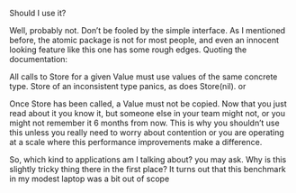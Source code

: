 Should I use it?

Well, probably not. Don’t be fooled by the simple interface. As I mentioned before, the atomic package is not for most people, and even an innocent looking feature like this one has some rough edges. Quoting the documentation:

 All calls to Store for a given Value must use values of the same concrete type. Store of an inconsistent type panics, as does Store(nil).
or

 Once Store has been called, a Value must not be copied.
Now that you just read about it you know it, but someone else in your team might not, or you might not remember it 6 months from now. This is why you shouldn’t use this unless you really need to worry about contention or you are operating at a scale where this performance improvements make a difference.

So, which kind to applications am I talking about? you may ask. Why is this slightly tricky thing there in the first place? It turns out that this benchmark in my modest laptop was a bit out of scope